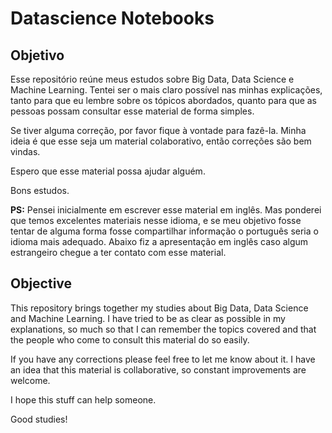 # Datascience Notebooks

## Objetivo
Esse repositório reúne meus estudos sobre Big Data, Data Science e Machine Learning. Tentei ser o mais claro possível nas minhas explicações, tanto para que eu lembre sobre os tópicos abordados, quanto para que as pessoas possam consultar esse material de forma simples.

Se tiver alguma correção, por favor fique à vontade para fazê-la. Minha ideia é que esse seja um material colaborativo, então correções são bem vindas.

Espero que esse material possa ajudar alguém.

Bons estudos.

**PS:** Pensei inicialmente em escrever esse material em inglês. Mas ponderei que temos excelentes materiais nesse idioma, e se meu objetivo fosse tentar de alguma forma fosse compartilhar informação o português seria o idioma mais adequado. Abaixo fiz a apresentação em inglês caso algum estrangeiro chegue a ter contato com esse material.


## Objective
This repository brings together my studies about Big Data, Data Science and Machine Learning. I have tried to be as clear as possible in my explanations, so much so that I can remember the topics covered and that the people who come to consult this material do so easily.

If you have any corrections please feel free to let me know about it. I have an idea that this material is collaborative, so constant improvements are welcome.

I hope this stuff can help someone.

Good studies!

